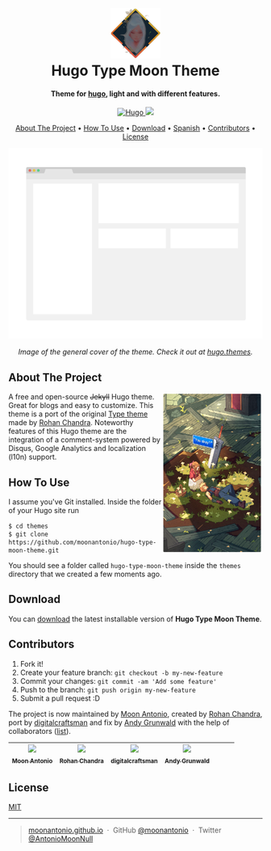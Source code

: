 <h1 align="center">
  <br>
  <a href="https://github.com/moonantonio/hugo-type-moon-theme"><img src="https://github.com/moonantonio/hugo-type-moon-theme/blob/master/res/logo.png?raw=true" alt="LogoRepo" width="100"></a>
  <br>
  Hugo Type Moon Theme
  <br>
</h1>

<h4 align="center">Theme for <a href="https://gohugo.io/" target="_blank">hugo</a>, light and with different features.</h4>

<p align="center">
  <a href="https://gohugo.io/">
    <img src="https://img.shields.io/badge/hugo-v0.74.3-brightgreen"
         alt="Hugo">
  </a>
  <a href="https://pages.github.com/">
    <img src="https://img.shields.io/badge/Static-%20Web-blue">
  </a>
</p>

<p align="center">
  <a href="#about-the-project">About The Project</a> •
  <a href="#how-to-use">How To Use</a> •
  <a href="#download">Download</a> •
  <a href="https://github.com/moonantonio/hugo-type-moon-theme/blob/master/README.es.md">Spanish</a> •
  <a href="#contributors">Contributors</a> •
  <a href="#license">License</a>
</p>

<p align="center"><img src="https://github.com/moonantonio/hugo-type-moon-theme/blob/master/res/fondo.png?raw=true" width=600 alt="Screenshot of Example"></p>

<p align="center"><em>Image of the general cover of the theme. Check it out at <a href="https://themes.gohugo.io/">hugo.themes</a>.</em></p>

## About The Project

<img src="https://github.com/moonantonio/hugo-type-moon-theme/blob/master/res/info.png?raw=true" align="right"
     alt="Info" width="200" height="320">
     
A free and open-source ~~Jekyll~~ Hugo theme. Great for blogs and easy to customize. This theme is a port of the original [Type theme](https://github.com/rohanchandra/type-theme) made by [Rohan Chandra](https://github.com/rohanchandra). Noteworthy features of this Hugo theme are the integration of a comment-system powered by Disqus, Google Analytics and localization (l10n) support.

## How To Use

I assume you've Git installed. Inside the folder of your Hugo site run

    $ cd themes
    $ git clone https://github.com/moonantonio/hugo-type-moon-theme.git
  
You should see a folder called `hugo-type-moon-theme` inside the `themes` directory that we created a few moments ago.

## Download

You can [download](https://github.com/moonantonio/hugo-type-moon-theme/releases) the latest installable version of **Hugo Type Moon Theme**.
  
## Contributors

1. Fork it!
2. Create your feature branch: `git checkout -b my-new-feature`
3. Commit your changes: `git commit -am 'Add some feature'`
4. Push to the branch: `git push origin my-new-feature`
5. Submit a pull request :D

The project is now maintained by [Moon Antonio](https://github.com/moonantonio), created by [Rohan Chandra](https://github.com/rohanchandra), port by [digitalcraftsman](https://github.com/digitalcraftsman) and fix by [Andy Grunwald](https://github.com/andygrunwald) with the help of collaborators ([list](https://github.com/moonantonio/hugo-type-moon-theme/graphs/contributors)).

<!-- ALL-CONTRIBUTORS-LIST:START - Do not remove or modify this section -->
<!-- prettier-ignore -->

| [<img src="https://avatars3.githubusercontent.com/u/7427480?s=460&u=6c19110c744836fd6265dd1b4781e6ddd22dd20a&v=4" width="100px;"/><br /><sub><b>Moon Antonio</b></sub>](https://moonantonio.github.io/)<br /> | [<img src="https://avatars2.githubusercontent.com/u/816965?s=460&u=cfac03d73d63c2f1f61e0ed4f88a8bfb88f24274&v=4" width="100px;"/><br /><sub><b>Rohan Chandra</b></sub>](https://github.com/rohanchandra)<br /> | [<img src="https://avatars0.githubusercontent.com/u/7010165?s=460&v=4" width="100px;"/><br /><sub><b>digitalcraftsman</b></sub>](https://github.com/digitalcraftsman)<br /> | [<img src="https://avatars1.githubusercontent.com/u/320064?s=460&u=9a53426eee768d13406cabcead926211cd3343a0&v=4" width="100px;"/><br /><sub><b>Andy Grunwald</b></sub>](https://github.com/andygrunwald)<br /> |  | | |
| :-----------------------------------------------------------------------------------------------------------------------------------------------------------------: | :-----------------------------------------------------------------------------------------------------------------------------------------------------------------------: | :-------------------------------------------------------------------------------------------------------------------------------------------------------------------: | :-------------------------------------------------------------------------------------------------------------------------------------------------------------: | :------------------------------------------------------------------------------------------------------------------------------------------------------------: | :---------------------------------------------------------------------------------------------------------------------------------------------------------------------------: | :-----------------------------------------------------------------------------------------------------------------------------------------------------------: |

<!-- ALL-CONTRIBUTORS-LIST:END -->


## License
[MIT](https://github.com/moonantonio/hugo-type-moon-theme/blob/master/LICENSE.md)

---

> [moonantonio.github.io](https://moonantonio.github.io/) &nbsp;&middot;&nbsp;
> GitHub [@moonantonio](https://github.com/moonantonio) &nbsp;&middot;&nbsp;
> Twitter [@AntonioMoonNull](https://twitter.com/AntonioMoonNull)
